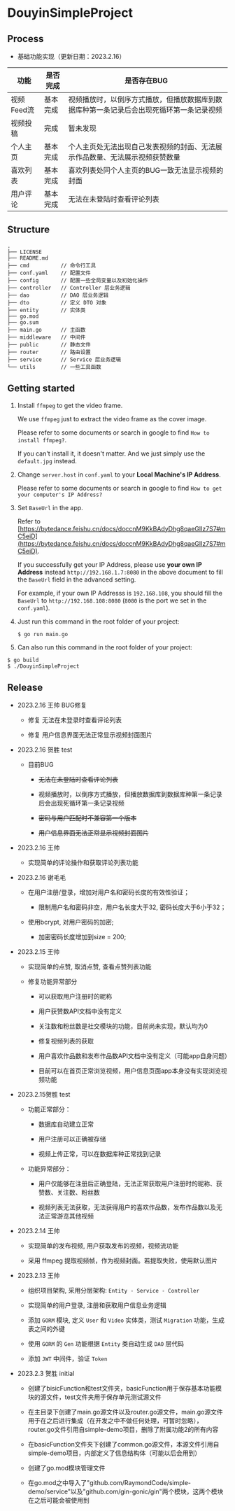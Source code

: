 # DouyinSimpleProject

## Process

- 基础功能实现（更新日期：2023.2.16）

| 功能       | 是否完成 | 是否存在BUG                                                  |
| ---------- | -------- | ------------------------------------------------------------ |
| 视频Feed流 | 基本完成 | 视频播放时，以倒序方式播放，但播放数据库到数据库种第一条记录后会出现死循环第一条记录视频 |
| 视频投稿   | 完成     | 暂未发现                                                     |
| 个人主页   | 基本完成 | 个人主页处无法出现自己发表视频的封面、无法展示作品数量、无法展示视频获赞数量 |
| 喜欢列表   | 基本完成 | 喜欢列表处同个人主页的BUG一致无法显示视频的封面              |
| 用户评论   | 基本完成 | 无法在未登陆时查看评论列表                                   |

## Structure

```
.
├── LICENSE
├── README.md
├── cmd          // 命令行工具
├── conf.yaml    // 配置文件
├── config       // 配置一些全局变量以及初始化操作
├── controller   // Controller 层业务逻辑
├── dao          // DAO 层业务逻辑
├── dto          // 定义 DTO 对象
├── entity       // 实体类
├── go.mod
├── go.sum
├── main.go      // 主函数
├── middleware   // 中间件
├── public       // 静态文件
├── router       // 路由设置
├── service      // Service 层业务逻辑
└── utils        // 一些工具函数
```
## Getting started

1. Install `ffmpeg` to get the video frame.

    We use `ffmpeg` just to extract the video frame as the cover image.

    Please refer to some documents or search in google to find `How to install ffmpeg?`.
    
    If you can't install it, it doesn't matter.  And we just simply use the `default.jpg` instead.

2. Change `server.host` in `conf.yaml` to your **Local Machine's IP Address**.

    Please refer to some documents or search in google to find `How to get your computer's IP Address?`

3. Set `BaseUrl` in the app.

    Refer to [https://bytedance.feishu.cn/docs/doccnM9KkBAdyDhg8qaeGlIz7S7#mC5eiD](https://bytedance.feishu.cn/docs/doccnM9KkBAdyDhg8qaeGlIz7S7#mC5eiD).
    
    If you successfully get your IP Address, please use **your own IP Address** instead `http://192.168.1.7:8080` in the above document to fill the `BaseUrl` field in the advanced setting.

    For example, if your own IP Addresss is `192.168.108`, you should fill the `BaseUrl` to `http://192.168.108:8080` (`8080` is the port we set in the `conf.yaml`).

4. Just run this command in the root folder of your project:
    ```
    $ go run main.go
    ```

5. Can also run this command in the root folder of your project:

```
$ go build
$ ./DouyinSimpleProject
```

## Release

- 2023.2.16 王帅 BUG修复

  - 修复 无法在未登录时查看评论列表
  
  - 修复 用户信息界面无法正常显示视频封面图片

- 2023.2.16 贺胜 test

  - 目前BUG
  
    - ~~无法在未登陆时查看评论列表~~
  
    - 视频播放时，以倒序方式播放，但播放数据库到数据库种第一条记录后会出现死循环第一条记录视频

    - ~~密码与用户匹配时不兼容第一个版本~~

    - ~~用户信息界面无法正常显示视频封面图片~~
  
- 2023.2.16 王帅

  - 实现简单的评论操作和获取评论列表功能

- 2023.2.16 谢毛毛

  - 在用户注册/登录，增加对用户名和密码长度的有效性验证；

    - 限制用户名和密码非空，用户名长度大于32, 密码长度大于6小于32；

  - 使用bcrypt, 对用户密码的加密;

    - 加密密码长度增加到size = 200;
    
    


- 2023.2.15 王帅

  - 实现简单的点赞, 取消点赞, 查看点赞列表功能

  - 修复功能异常部分

    - 可以获取用户注册时的昵称
    
    - 用户获赞数API文档中没有定义

    - 关注数和粉丝数是社交模块的功能，目前尚未实现，默认均为0

    - 修复视频列表的获取
    
    - 用户喜欢作品数和发布作品数API文档中没有定义（可能app自身问题）
    
    - 目前可以在首页正常浏览视频，用户信息页面app本身没有实现浏览视频功能
    
    

- 2023.2.15贺胜 test

  - 功能正常部分：

    - 数据库自动建立正常

    - 用户注册可以正确被存储

    - 视频上传正常，可以在数据库种正常找到记录

  - 功能异常部分：

    - 用户仅能够在注册后正确登陆，无法正常获取用户注册时的昵称、获赞数、关注数、粉丝数

    - 视频列表无法获取，无法获得用户的喜欢作品数，发布作品数以及无法正常游览其他视频
    
    

- 2023.2.14 王帅

  - 实现简单的发布视频, 用户获取发布的视频，视频流功能

  - 采用 ffmpeg 提取视频帧，作为视频封面。若提取失败，使用默认图片

  

- 2023.2.13 王帅

  - 组织项目架构, 采用分层架构: `Entity - Service - Controller`

  - 实现简单的用户登录, 注册和获取用户信息业务逻辑

  - 添加 `GORM` 模块, 定义 `User` 和 `Video` 实体类，测试 `Migration` 功能，生成表之间的外键

  - 使用 `GORM` 的 `Gen` 功能根据 `Entity` 类自动生成 `DAO` 层代码

  - 添加 `JWT` 中间件，验证 `Token`

  

- 2023.2.3 贺胜 initial

  - 创建了bisicFunction和test文件夹，basicFunction用于保存基本功能模块的源文件，test文件夹用于保存单元测试源文件

  - 在主目录下创建了main.go源文件以及router.go源文件，main.go源文件用于在之后进行集成（在开发之中不做任何处理，可暂时忽略），router.go文件引用自simple-demo项目，删除了附属功能2的所有内容

  - 在basicFunction文件夹下创建了common.go源文件，本源文件引用自simple-demo项目，内部定义了信息结构体（可能以后会用到）

  - 创建了go.mod模块管理文件

  - 在go.mod之中导入了"github.com/RaymondCode/simple-demo/service"以及"github.com/gin-gonic/gin"两个模块，这两个模块在之后可能会被使用到
